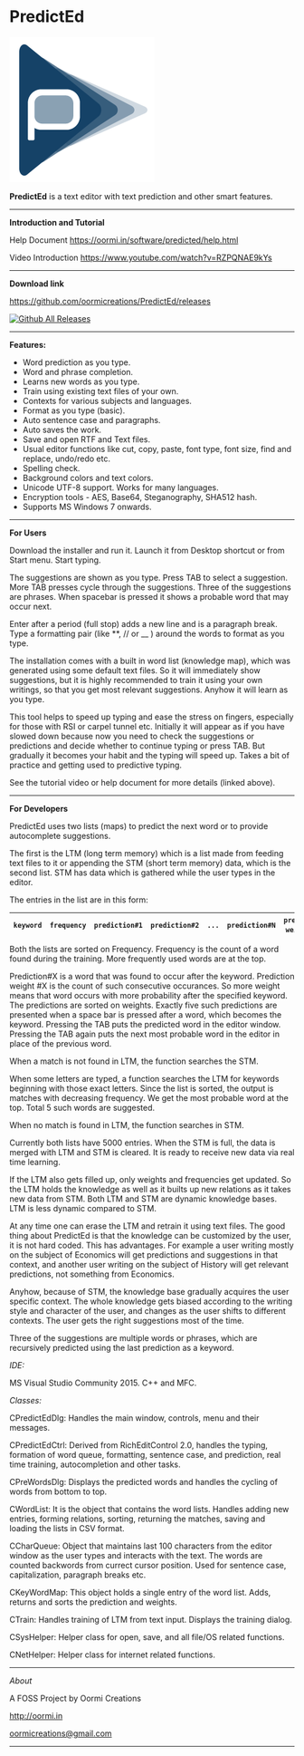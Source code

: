 # PredictEd


![Logo](https://github.com/oormicreations/PredictEd/blob/master/PredictEd/res/icon01.png)

**PredictEd** is a text editor with text prediction and other smart features.

---

**Introduction and Tutorial**

Help Document
https://oormi.in/software/predicted/help.html

Video Introduction
https://www.youtube.com/watch?v=RZPQNAE9kYs

---

**Download link**

https://github.com/oormicreations/PredictEd/releases

[![Github All Releases](https://img.shields.io/github/downloads/oormicreations/PredictEd/total.svg)]()

---

**Features:**

* Word prediction as you type.
* Word and phrase completion.
* Learns new words as you type.
* Train using existing text files of your own.
* Contexts for various subjects and languages.
* Format as you type (basic).
* Auto sentence case and paragraphs.
* Auto saves the work.
* Save and open RTF and Text files.
* Usual editor functions like cut, copy, paste, font type, font size, find and replace, undo/redo etc.
* Spelling check.
* Background colors and text colors.
* Unicode UTF-8 support. Works for many languages.
* Encryption tools - AES, Base64, Steganography, SHA512 hash.
* Supports MS Windows 7 onwards.

---

**For Users**

Download the installer and run it. Launch it from Desktop shortcut or from Start menu. Start typing.

The suggestions are shown as you type. Press TAB to select a suggestion. More TAB presses cycle through the suggestions. Three of the suggestions are phrases.
When spacebar is pressed it shows a probable word that may occur next.

Enter after a period (full stop) adds a new line and is a paragraph break.
Type a formatting pair (like **, // or __ ) around the words to format as you type.

The installation comes with a built in word list (knowledge map), which was generated using some default text files. So it will immediately show suggestions, but it is highly recommended to train it using your own writings, so that you get most relevant suggestions. Anyhow it will learn as you type.

This tool helps to speed up typing and ease the stress on fingers, especially for those with RSI or carpel tunnel etc. Initially it will appear as if you have slowed down because now you need to check the suggestions or predictions and decide whether to continue typing or press TAB. But gradually it becomes your habit and the typing will speed up. Takes a bit of practice and getting used to predictive typing.

See the tutorial video or help document for more details (linked above).

---

**For Developers**

PredictEd uses two lists (maps) to predict the next word or to provide autocomplete suggestions.

The first is the LTM (long term memory) which is a list made from feeding text files to it or appending the STM (short term memory) data, which is the second list. STM has data which is gathered while the user types in the editor.

The entries in the list are in this form:

`keyword` | `frequency` | `prediction#1` | `prediction#2` | `...` | `prediction#N` | `prediction weight #1` | `prediction weight #2` | `...` | `prediction weight #N`
| --- | --- | --- | --- | --- | --- | --- | --- | --- | ---

Both the lists are sorted on Frequency. Frequency is the count of a word found during the training. More frequently used words are at the top.

Prediction#X is a word that was found to occur after the keyword. Prediction weight #X is the count of such consecutive occurances. So more weight means that word occurs with more probability after the specified keyword. The predictions are sorted on weights. Exactly five such predictions are presented when a space bar is pressed after a word, which becomes the keyword. Pressing the TAB puts the predicted word in the editor window. Pressing the TAB again puts the next most probable word in the editor in place of the previous word. 

When a match is not found in LTM, the function searches the STM.

When some letters are typed, a function searches the LTM for keywords beginning with those exact letters. Since the list is sorted, the output is matches with decreasing frequency. We get the most probable word at the top. Total 5 such words are suggested. 

When no match is found in LTM, the function searches in STM.

Currently both lists have 5000 entries. When the STM is full, the data is merged with LTM and STM is cleared. It is ready to receive new data via real time learning.

If the LTM also gets filled up, only weights and frequencies get updated. So the LTM holds the knowledge as well as it builts up new relations as it takes new data from STM. Both LTM and STM are dynamic knowledge bases. LTM is less dynamic compared to STM.

At any time one can erase the LTM and retrain it using text files. The good thing about PredictEd is that the knowledge can be customized by the user, it is not hard coded. This has advantages. For example a user writing mostly on the subject of Economics will get predictions and suggestions in that context, and another user writing on the subject of History will get relevant predictions, not something from Economics.

Anyhow, because of STM, the knowledge base gradually acquires the user specific context. The whole knowledge gets biased according to the writing style and character of the user, and changes as the user shifts to different contexts. The user gets the right suggestions most of the time.

Three of the suggestions are multiple words or phrases, which are recursively predicted using the last prediction as a keyword.

_IDE:_

MS Visual Studio Community 2015. C++ and MFC.

_Classes:_

CPredictEdDlg: Handles the main window, controls, menu and their messages.

CPredictEdCtrl: Derived from RichEditControl 2.0, handles the typing, formation of word queue, formatting, sentence case, and prediction, real time training, autocompletion and other tasks.

CPreWordsDlg: Displays the predicted words and handles the cycling of words from bottom to top.

CWordList: It is the object that contains the word lists. Handles adding new entries, forming relations, sorting, returning the matches, saving and loading the lists in CSV format.

CCharQueue: Object that maintains last 100 characters from the editor window as the user types and interacts with the text. The words are counted backwords from currect cursor position. Used for sentence case, capitalization, paragraph breaks etc.

CKeyWordMap: This object holds a single entry of the word list. Adds, returns and sorts the prediction and weights.

CTrain: Handles training of LTM from text input. Displays the training dialog.

CSysHelper: Helper class for open, save, and all file/OS related functions.

CNetHelper: Helper class for internet related functions.

---

_About_

A FOSS Project by Oormi Creations

http://oormi.in

oormicreations@gmail.com

---
